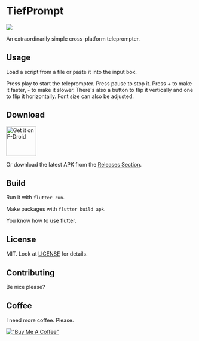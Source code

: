 # TiefPrompt

[![](https://dcbadge.limes.pink/api/server/https://discord.gg/EG3zU9cTFx)](https://discord.gg/EG3zU9cTFx)

An extraordinarily simple cross-platform teleprompter.

## Usage

Load a script from a file or paste it into the input box.

Press play to start the teleprompter. Press pause to stop it. Press + to make it faster, - to make it slower. There's also a button to flip it vertically and one to flip it horizontally. Font size can also be adjusted.

## Download

[<img src="https://fdroid.gitlab.io/artwork/badge/get-it-on.png"
     alt="Get it on F-Droid"
     height="80">](https://f-droid.org/packages/io.github.tiefseetauchner.tiefprompt/)

Or download the latest APK from the [Releases Section](https://github.com/Tiefseetauchner/tiefprompt/releases/latest).

## Build

Run it with `flutter run`.

Make packages with `flutter build apk`.

You know how to use flutter.

## License

MIT. Look at [LICENSE](LICENSE) for details.

## Contributing

Be nice please?

## Coffee

I need more coffee. Please.

[!["Buy Me A Coffee"](https://www.buymeacoffee.com/assets/img/custom_images/orange_img.png)](https://www.buymeacoffee.com/tiefseetauchner)
